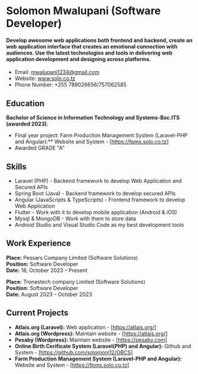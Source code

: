 Solomon Mwalupani (Software Developer)
======
#### Develop awesome web applications both frontend and backend, create an web application interface that creates an emotional connection with audiences. Use the latest technologies and tools in delivering web application development and designing across platforms.
- Email: mwalupani1234@gmail.com
- Website: www.solo.co.tz
- Phone Number: +255 789026656/757062585


Education
---------
**Bachelor of Science in Information Technology and Systems-Bsc.ITS (awarded 2023).**
- Final year project: Farm Production Management System (Laravel-PHP and Angular):** Website and System - [https://fpms.solo.co.tz]
- Awarded GRADE "A"

Skills
------
- Laravel (PHP) - Backend framework to develop Web Application and Secured APIs
- Spring Boot (Java) - Backend framework to develop secured APIs
- Angular (JavaScripts & TypeScripts) - Frontend framework to develop Web Application
- Flutter - Work with it to develop mobile application (Android & iOS)
- Mysql & MongoDB - Work with them to store data
- Android Studio and Visual Studio Code as my best development tools

Work Experience
------
**Place:** Pessars Company Limited (Software Solutions)<br/>
**Position:** Software Developer<br/>
**Date:** 18, October 2023 – Present<br/>

**Place:** Tronestech company Limited (Software Solutions)<br/>
**Position:** Software Developer<br/>
**Date:** August 2023 – October 2023<br/>

Current Projects
------
- **Atlais.org (Laravel):** Web application - [https://atlais.org/]
- **Atlais.org (Wordpress):** Maintain website - [https://atlais.org/]
- **Pesaby (Wordpress):** Maintain website - [https://pesaby.com]
- **Online Birth Cerificate System (Laravel(PHP) and Angular):** Github and System - [https://github.com/solomoni12/OBCS]
- **Farm Production Management System (Laravel-PHP and Angular):** Website and System - [https://fpms.solo.co.tz]

